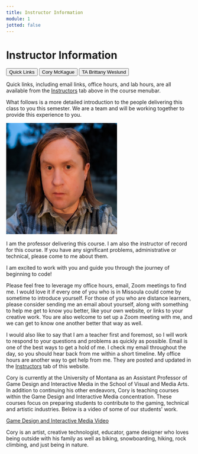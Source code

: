 ```yaml
---
title: Instructor Information
module: 1
jotted: false
---
```


# Instructor Information

<div class="tab">
  <button class="tablinks active" onclick="openTab(event, 'Quick')">Quick Links</button>
  <button class="tablinks" onclick="openTab(event, 'Cory')">Cory McKague</button>
  <button class="tablinks" onclick="openTab(event, 'Brittany')">TA Brittany Weslund</button>
</div>

<div id="Quick" class="tabcontent" style="display:block">
<p>Quick links, including email links, office hours, and lab hours, are all available from the <a href="https://montana-media-arts.github.io/MART120-Spring2024/instructors/">Instructors</a> tab above in the course menubar.</p>
<p>What follows is a more detailed introduction to the people delivering this class to you this semester. We are a team and will be working together to provide this experience to you.</p>
</div>

<div id="Cory" class="tabcontent">
<img src="../imgs/coryHeadshot.jpg" width="300" height="300">
<p>I am the professor delivering this course. I am also the instructor of record for this course. If you have any significant problems, administrative or technical, please come to me about them.</p>
<p>I am excited to work with you and guide you through the journey of beginning to code!</p>
<p>Please feel free to leverage my office hours, email, Zoom meetings to find me. I would love it if every one of you who is in Missoula could come by sometime to introduce yourself. For those of you who are distance learners, please consider sending me an email about yourself, along with something to help me get to know you better, like your own website, or links to your creative work.  You are also welcome to set up a Zoom meeting with me, and we can get to know one another better that way as well.</p>
<p>I would also like to say that I am a teacher first and foremost, so I will work to respond to your questions and problems as quickly as possible. Email is one of the best ways to get a hold of me. I check my email throughout the day, so you should hear back from me within a short timeline. My office hours are another way to get help from me. They are posted and updated in the <a href="https://montana-media-arts.github.io/MART120-Spring2024/instructors/">Instructors</a> tab of this website.
</p>

</div>


<p>Cory is currently at the University of Montana as an Assistant Professor of Game Design and Interactive Media in the School of Visual and Media Arts. In addition to continuing his other endeavors, Cory is teaching courses within the Game Design and Interactive Media concentration. These courses focus on preparing students to contribute to the gaming, technical and artistic industries.  Below is a video of some of our students' work.</p>
<p><a href="//www.youtube.com/embed/AnjxNmQlLns" data-lity>Game Design and Interactive Media Video</a></p>
<p>Cory is an artist, creative technologist, educator, game designer who loves being outside with his family as well as biking, snowboarding, hiking, rock climbing, and just being in nature.</p>
</div>